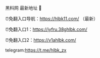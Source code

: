 黑料网 最新地址 👋

⏰免翻入口导航：https://hlbk11.com/ （最新）

⏰免翻入口1：https://jyfru.38ghlbk.com/

⏰免翻入口2：https://v1ahlbk.com/

telegram:https://t.me/hlbk_zx
